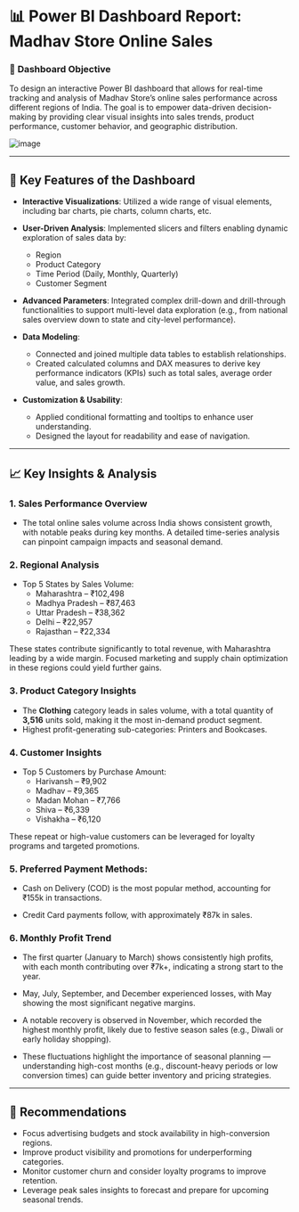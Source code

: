 # 📊 **Power BI Dashboard Report: Madhav Store Online Sales**

### 🔧 **Dashboard Objective**

To design an interactive Power BI dashboard that allows for real-time tracking and analysis of Madhav Store’s online sales performance across different regions of India. The goal is to empower data-driven decision-making by providing clear visual insights into sales trends, product performance, customer behavior, and geographic distribution.

![image](https://github.com/user-attachments/assets/3775c99d-de31-40da-b94e-a11a6005101a)

---

## 🧩 **Key Features of the Dashboard**

* **Interactive Visualizations**: Utilized a wide range of visual elements, including bar charts, pie charts, column charts, etc.
* **User-Driven Analysis**: Implemented slicers and filters enabling dynamic exploration of sales data by:

  * Region
  * Product Category
  * Time Period (Daily, Monthly, Quarterly)
  * Customer Segment
* **Advanced Parameters**: Integrated complex drill-down and drill-through functionalities to support multi-level data exploration (e.g., from national sales overview down to state and city-level performance).
* **Data Modeling**:

  * Connected and joined multiple data tables to establish relationships.
  * Created calculated columns and DAX measures to derive key performance indicators (KPIs) such as total sales, average order value, and sales growth.
* **Customization & Usability**:

  * Applied conditional formatting and tooltips to enhance user understanding.
  * Designed the layout for readability and ease of navigation.

---

## 📈 **Key Insights & Analysis**

### **1. Sales Performance Overview**

* The total online sales volume across India shows consistent growth, with notable peaks during key months. A detailed time-series analysis can pinpoint campaign impacts and seasonal demand.

### **2. Regional Analysis**

* Top 5 States by Sales Volume:
  * Maharashtra – ₹102,498
  * Madhya Pradesh – ₹87,463
  * Uttar Pradesh – ₹38,362
  * Delhi – ₹22,957
  * Rajasthan – ₹22,334

These states contribute significantly to total revenue, with Maharashtra leading by a wide margin. Focused marketing and supply chain optimization in these regions could yield further gains.

### **3. Product Category Insights**

* The **Clothing** category leads in sales volume, with a total quantity of **3,516** units sold, making it the most in-demand product segment.
* Highest profit-generating sub-categories: Printers and Bookcases.

### **4. Customer Insights**

* Top 5 Customers by Purchase Amount:
  * Harivansh – ₹9,902
  * Madhav – ₹9,365
  * Madan Mohan – ₹7,766
  * Shiva – ₹6,339
  * Vishakha – ₹6,120

These repeat or high-value customers can be leveraged for loyalty programs and targeted promotions.

### **5. Preferred Payment Methods:**

* Cash on Delivery (COD) is the most popular method, accounting for ₹155k in transactions.

* Credit Card payments follow, with approximately ₹87k in sales.

### **6. Monthly Profit Trend**

* The first quarter (January to March) shows consistently high profits, with each month contributing over ₹7k+, indicating a strong start to the year.

* May, July, September, and December experienced losses, with May showing the most significant negative margins.

* A notable recovery is observed in November, which recorded the highest monthly profit, likely due to festive season sales (e.g., Diwali or early holiday shopping).

* These fluctuations highlight the importance of seasonal planning — understanding high-cost months (e.g., discount-heavy periods or low conversion times) can guide better inventory and pricing strategies.

---

## 📌 **Recommendations**

* Focus advertising budgets and stock availability in high-conversion regions.
* Improve product visibility and promotions for underperforming categories.
* Monitor customer churn and consider loyalty programs to improve retention.
* Leverage peak sales insights to forecast and prepare for upcoming seasonal trends.

